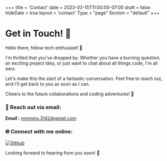 +++
title = 'Contact'
date = 2023-03-15T11:00:00-07:00
draft = false
hideDate = true
layout = 'contact'
Type = "page"
Section = "default"
+++

# Get in Touch! 👋

Hello there, fellow tech enthusiast! 🚀

I'm thrilled that you've dropped by. Whether you have a burning question, an exciting project idea, or just want to chat about all things code, I'm all ears.

Let's make this the start of a fantastic conversation. Feel free to reach out, and I'll get back to you as soon as I can.

Cheers to the future collaborations and coding adventures! 🌟

### 📧 Reach out via email:

**Email :** [mmmmy.3142@gmail.com](mailto:mmmmy.3142@gmail.com)

### 🌐 Connect with me online:

[![Github](https://skillicons.dev/icons?i=github)](https://github.com/sorahashiroi/)

Looking forward to hearing from you soon! 📩